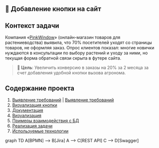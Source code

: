 

## 🔘 Добавление кнопки на сайт

## Контекст задачи

Компания «[PinkWindow](https://gr-move.github.io/Portfolio/docs/after-index.html)» (онлайн-магазин товаров для растениеводства) выявила, что 70% посетителей уходят со страницы товаров, не оформляя заказ. Опрос клиентов показал: многие новички нуждаются в консультации по выбору растений и уходу за ними, но текущая форма обратной связи скрыта в футере сайта.

> 📌 **Цель**: Увеличить конверсию в заказы на 20% за 2 месяца за счет добавления удобной кнопки вызова агронома.


## Содержание проекта

1. [Выявление требований](https://gr-move.github.io/Portfolio/Cases/Case%20№%201/Identification-of-requirements/)  |  [Выявление требований](https://gr-move.github.io/Portfolio/Cases/Case%20№%201/ior/)
2. [Визуализация кнопки](https://gr-move.github.io/Portfolio/Cases/Case%20№%201/)
2. [Документация](https://gr-move.github.io/Portfolio/Cases/Case%20№%201/)
2. [Визуализация](https://gr-move.github.io/Portfolio/Cases/Case%20№%201/)
3. [Примеры взаимодействия с БД](https://gr-move.github.io/Portfolio/Cases/Case%20№%201/)
4. [Реализация задачи](https://gr-move.github.io/Portfolio/docs/before-index.html)
4. [Используемые технологии](https://gr-move.github.io/Portfolio/Cases/Case%20№%201/TechStack.json)


graph TD
    A[BPMN] --> B[Jira]
    A --> C[REST API]
    C --> D[Swagger]